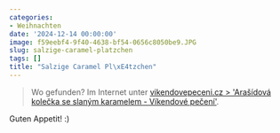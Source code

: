 ```yaml
---
categories:
- Weihnachten
date: '2024-12-14 00:00:00'
image: f59eebf4-9f40-4638-bf54-0656c8050be9.JPG
slug: salzige-caramel-platzchen
tags: []
title: "Salzige Caramel Pl\xE4tzchen"
---
```



> Wo gefunden? Im Internet unter [vikendovepeceni.cz > 'Arašídová kolečka se slaným karamelem - Víkendové pečení'](https://vikendovepeceni.cz/2015/12/arasidova-kolecka-se-slanym-karamelem/).

Guten Appetit! :)